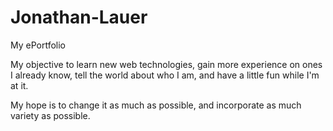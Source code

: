 # Jonathan-Lauer
My ePortfolio

My objective to learn new web technologies, gain more experience on ones I already know, tell the world about who I am, and have a little fun while I'm at it.

My hope is to change it as much as possible, and incorporate as much variety as possible.
